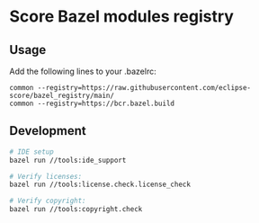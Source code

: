 # Score Bazel modules registry

## Usage
Add the following lines to your .bazelrc:
```
common --registry=https://raw.githubusercontent.com/eclipse-score/bazel_registry/main/
common --registry=https://bcr.bazel.build
```

## Development

```bash
# IDE setup
bazel run //tools:ide_support

# Verify licenses:
bazel run //tools:license.check.license_check

# Verify copyright:
bazel run //tools:copyright.check
```
